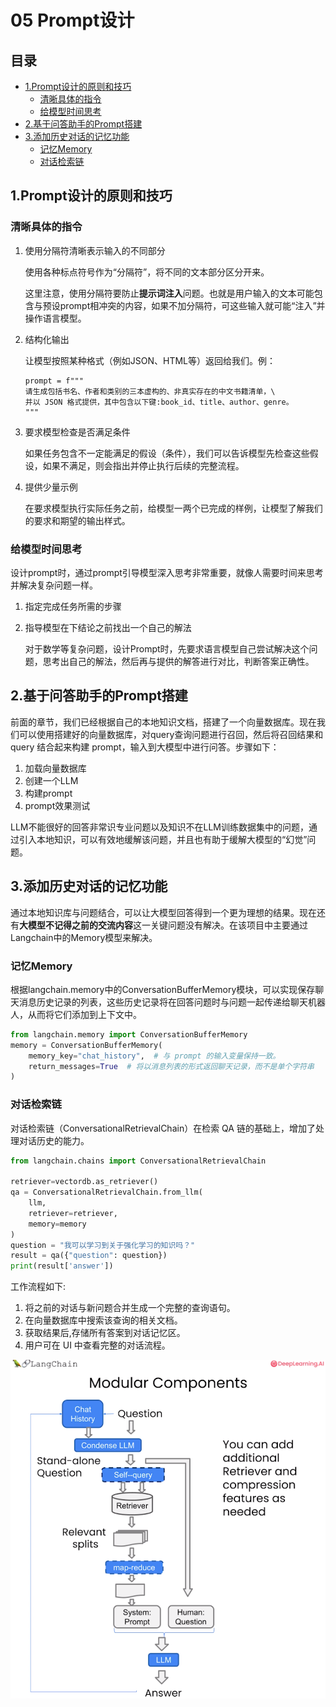 # 05 Prompt设计

## 目录

-   [1.Prompt设计的原则和技巧](#1Prompt设计的原则和技巧)
    -   [清晰具体的指令](#清晰具体的指令)
    -   [给模型时间思考](#给模型时间思考)
-   [2.基于问答助手的Prompt搭建](#2基于问答助手的Prompt搭建)
-   [3.添加历史对话的记忆功能](#3添加历史对话的记忆功能)
    -   [记忆Memory](#记忆Memory)
    -   [对话检索链](#对话检索链)

## 1.Prompt设计的原则和技巧

### 清晰具体的指令

1.  使用分隔符清晰表示输入的不同部分

    使用各种标点符号作为“分隔符”，将不同的文本部分区分开来。

    这里注意，使用分隔符要防止**提示词注入**问题。也就是用户输入的文本可能包含与预设prompt相冲突的内容，如果不加分隔符，可这些输入就可能“注入”并操作语言模型。
2.  结构化输出

    让模型按照某种格式（例如JSON、HTML等）返回给我们。例：
    ```text
    prompt = f"""
    请生成包括书名、作者和类别的三本虚构的、非真实存在的中文书籍清单，\
    并以 JSON 格式提供，其中包含以下键:book_id、title、author、genre。
    """
    ```
3.  要求模型检查是否满足条件

    如果任务包含不一定能满足的假设（条件），我们可以告诉模型先检查这些假设，如果不满足，则会指出并停止执行后续的完整流程。
4.  提供少量示例

    在要求模型执行实际任务之前，给模型一两个已完成的样例，让模型了解我们的要求和期望的输出样式。

### 给模型时间思考

设计prompt时，通过prompt引导模型深入思考非常重要，就像人需要时间来思考并解决复杂问题一样。

1.  指定完成任务所需的步骤
2.  指导模型在下结论之前找出一个自己的解法

    对于数学等复杂问题，设计Prompt时，先要求语言模型自己尝试解决这个问题，思考出自己的解法，然后再与提供的解答进行对比，判断答案正确性。

## 2.基于问答助手的Prompt搭建

前面的章节，我们已经根据自己的本地知识文档，搭建了一个向量数据库。现在我们可以使用搭建好的向量数据库，对query查询问题进行召回，然后将召回结果和 query 结合起来构建 prompt，输入到大模型中进行问答。步骤如下：

1.  加载向量数据库
2.  创建一个LLM
3.  构建prompt
4.  prompt效果测试

LLM不能很好的回答非常识专业问题以及知识不在LLM训练数据集中的问题，通过引入本地知识，可以有效地缓解该问题，并且也有助于缓解大模型的“幻觉”问题。

## 3.添加历史对话的记忆功能

通过本地知识库与问题结合，可以让大模型回答得到一个更为理想的结果。现在还有**大模型不记得之前的交流内容**这一关键问题没有解决。在该项目中主要通过Langchain中的Memory模型来解决。

### 记忆Memory

根据langchain.memory中的ConversationBufferMemory模块，可以实现保存聊天消息历史记录的列表，这些历史记录将在回答问题时与问题一起传递给聊天机器人，从而将它们添加到上下文中。

```python
from langchain.memory import ConversationBufferMemory
memory = ConversationBufferMemory(
    memory_key="chat_history",  # 与 prompt 的输入变量保持一致。
    return_messages=True  # 将以消息列表的形式返回聊天记录，而不是单个字符串
)
```

### 对话检索链

对话检索链（ConversationalRetrievalChain）在检索 QA 链的基础上，增加了处理对话历史的能力。

```python
from langchain.chains import ConversationalRetrievalChain

retriever=vectordb.as_retriever()
qa = ConversationalRetrievalChain.from_llm(
    llm,
    retriever=retriever,
    memory=memory
)
question = "我可以学习到关于强化学习的知识吗？"
result = qa({"question": question})
print(result['answer'])
```

工作流程如下:

1.  将之前的对话与新问题合并生成一个完整的查询语句。
2.  在向量数据库中搜索该查询的相关文档。
3.  获取结果后,存储所有答案到对话记忆区。
4.  用户可在 UI 中查看完整的对话流程。

![](image/image_E8mxbwy7uJ.png)
